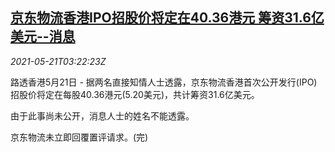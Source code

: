 <!--1621567863000-->
[京东物流香港IPO招股价将定在40.36港元 筹资31.6亿美元--消息](https://cn.reuters.com/article/jd-logistics-hk-ipo-0521-fri-idCNKCS2D208Z)
------

<div><i>2021-05-21T03:22:23Z</i></div><p>路透香港5月21日 - 据两名直接知情人士透露，京东物流香港首次公开发行(IPO)招股价将定在每股40.36港元(5.20美元)，共计筹资31.6亿美元。</p><p>由于此事尚未公开，消息人士的姓名不能透露。</p><p>京东物流未立即回覆置评请求。(完)</p>
